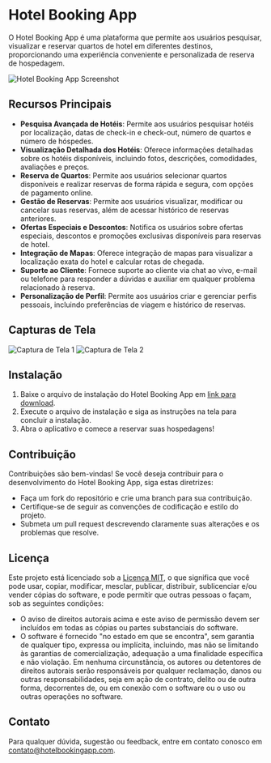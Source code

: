 # Hotel Booking App

O Hotel Booking App é uma plataforma que permite aos usuários pesquisar, visualizar e reservar quartos de hotel em diferentes destinos, proporcionando uma experiência conveniente e personalizada de reserva de hospedagem.

![Hotel Booking App Screenshot](screenshot.png)

## Recursos Principais

- **Pesquisa Avançada de Hotéis**: Permite aos usuários pesquisar hotéis por localização, datas de check-in e check-out, número de quartos e número de hóspedes.
- **Visualização Detalhada dos Hotéis**: Oferece informações detalhadas sobre os hotéis disponíveis, incluindo fotos, descrições, comodidades, avaliações e preços.
- **Reserva de Quartos**: Permite aos usuários selecionar quartos disponíveis e realizar reservas de forma rápida e segura, com opções de pagamento online.
- **Gestão de Reservas**: Permite aos usuários visualizar, modificar ou cancelar suas reservas, além de acessar histórico de reservas anteriores.
- **Ofertas Especiais e Descontos**: Notifica os usuários sobre ofertas especiais, descontos e promoções exclusivas disponíveis para reservas de hotel.
- **Integração de Mapas**: Oferece integração de mapas para visualizar a localização exata do hotel e calcular rotas de chegada.
- **Suporte ao Cliente**: Fornece suporte ao cliente via chat ao vivo, e-mail ou telefone para responder a dúvidas e auxiliar em qualquer problema relacionado à reserva.
- **Personalização de Perfil**: Permite aos usuários criar e gerenciar perfis pessoais, incluindo preferências de viagem e histórico de reservas.

## Capturas de Tela

![Captura de Tela 1](screenshot1.png)
![Captura de Tela 2](screenshot2.png)

## Instalação

1. Baixe o arquivo de instalação do Hotel Booking App em [link para download](#).
2. Execute o arquivo de instalação e siga as instruções na tela para concluir a instalação.
3. Abra o aplicativo e comece a reservar suas hospedagens!

## Contribuição

Contribuições são bem-vindas! Se você deseja contribuir para o desenvolvimento do Hotel Booking App, siga estas diretrizes:

- Faça um fork do repositório e crie uma branch para sua contribuição.
- Certifique-se de seguir as convenções de codificação e estilo do projeto.
- Submeta um pull request descrevendo claramente suas alterações e os problemas que resolve.

## Licença

Este projeto está licenciado sob a [Licença MIT](LICENSE), o que significa que você pode usar, copiar, modificar, mesclar, publicar, distribuir, sublicenciar e/ou vender cópias do software, e pode permitir que outras pessoas o façam, sob as seguintes condições:
- O aviso de direitos autorais acima e este aviso de permissão devem ser incluídos em todas as cópias ou partes substanciais do software.
- O software é fornecido "no estado em que se encontra", sem garantia de qualquer tipo, expressa ou implícita, incluindo, mas não se limitando às garantias de comercialização, adequação a uma finalidade específica e não violação. Em nenhuma circunstância, os autores ou detentores de direitos autorais serão responsáveis por qualquer reclamação, danos ou outras responsabilidades, seja em ação de contrato, delito ou de outra forma, decorrentes de, ou em conexão com o software ou o uso ou outras operações no software.

## Contato

Para qualquer dúvida, sugestão ou feedback, entre em contato conosco em [contato@hotelbookingapp.com](mailto:contato@hotelbookingapp.com).
